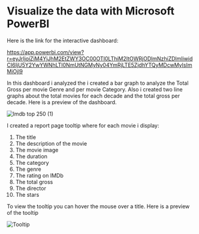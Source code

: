 # Visualize the data with Microsoft PowerBI

Here is the link for the interactive dashboard: 

https://app.powerbi.com/view?r=eyJrIjoiZjM4YjJhM2EtZWY3OC00OTI0LThiM2ItOWRjODlmNzhiZDlmIiwidCI6IjU5Y2YwYWNhLTI0NmUtNGMyNy04YmRjLTE5ZjdhYTQyMDcwMyIsImMiOjl9

In this dashboard i analyzed the i created a bar graph to analyze the Total Gross per movie Genre and per movie Category. Also i created two line graphs about the total movies for each decade and the total gross per decade. Here is a preview of the dashboard.

![Imdb top 250 (1)](https://user-images.githubusercontent.com/72921465/120684606-91d26780-c4a7-11eb-8e6e-a70fc2a0c211.PNG)

I created a report page tooltip where for each movie i display:

1) The title
2) The description of the movie
3) The movie image
4) The duration
5) The category
6) The genre
7) The rating on IMDb
8) The total gross
9) The director
10) The stars

To view the tooltip you can hover the mouse over a title. Here is a preview of the tooltip 

![Tooltip](https://user-images.githubusercontent.com/72921465/120683140-effe4b00-c4a5-11eb-9fe5-7ee3af4b4357.png)

